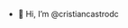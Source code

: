 - 👋 Hi, I’m @cristiancastrodc
<!---
- 👀 I’m interested in ...
- 🌱 I’m currently learning ...
- 💞️ I’m looking to collaborate on ...
- 📫 How to reach me ...
--->

<!---
cristiancastrodc/cristiancastrodc is a ✨ special ✨ repository because its `README.md` (this file) appears on your GitHub profile.
You can click the Preview link to take a look at your changes.
--->
